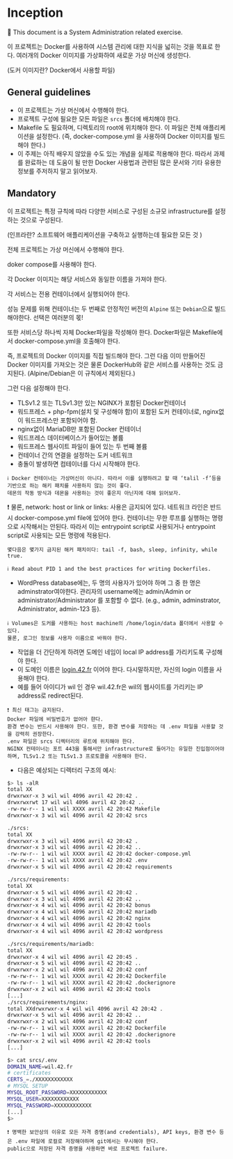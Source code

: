# Inception

<aside>
📌 This document is a System Administration related exercise.

</aside>

이 프로젝트는 Docker를 사용하여 시스템 관리에 대한 지식을 넓히는 것을 목표로 한다. 여러개의 Docker 이미지를 가상화하여 새로운 가상 머신에 생성한다.

(도커 이미지란? Docker에서 사용할  파일)

## ****General guidelines****

- 이 프로젝트는 가상 머신에서 수행해야 한다.
- 프로젝트 구성에 필요한 모든 파일은 `srcs` 폴더에 배치해야 한다.
- Makefile 도 필요하며, 디렉토리의 root에 위치해야 한다.
이 파일은 전체 애플리케이션을 설정한다. (즉, docker-compose.yml 을 사용하여 Docker 이미지를 빌드해야 한다.)
- 이 주제는 아직 배우지 않았을 수도 있는 개념을 실제로 적용해야 한다. 따라서 과제를 완료하는 데 도움이 될 만한 Docker 사용법과 관련된 많은 문서와 기타 유용한 정보를 주저하지 말고 읽어보자.

## Mandatory

이 프로젝트는 특정 규칙에 따라 다양한 서비스로 구성된 소규모 infrastructure를 설정하는 것으로 구성된다. 

(인프라란? 소프트웨어 애플리케이션을 구축하고 실행하는데 필요한 모든 것 )

전체 프로젝트는 가상 머신에서 수행해야 한다.

doker compose를 사용해야 한다.

각 Docker 이미지는 해당 서비스와 동일한 이름을 가져야 한다.

각 서비스는 전용 컨테이너에서 실행되어야 한다.

성능 문제를 위해 컨테이너는 두 번째로 안정적인 버전의 `Alpine` 또는 `Debian`으로 빌드 해야한다. 선택은 여러분의 몫!

또한 서비스당 하나씩 자체 Docker파일을 작성해야 한다. Docker파일은 Makefile에서 docker-compose.yml을 호출해야 한다.

즉, 프로젝트의 Docker 이미지를 직접 빌드해야 한다. 그런 다음 이미 만들어진 Docker 이미지를 가져오는 것은 물론 DockerHub와 같은 서비스를 사용하는 것도 금지된다. (Alpine/Debian은 이 규칙에서 제외된다.)

그런 다음 설정해야 한다.

- TLSv1.2 또는 TLSv1.3만 있는 NGINX가 포함된 Docker컨테이너
- 워드프레스 + php-fpm(설치 및 구성해야 함)이 포함된 도커 컨테이너로, nginx없이 워드프레스만 포함되어야 함.
- nginx없이 MariaDB만 포함된 Docker 컨테이너
- 워드프레스 데이터베이스가 들어있는 볼륨
- 워드프레스 웹사이트 파일이 들어 있는 두 번째 볼륨
- 컨테이너 간의 연결을 설정하는 도커 네트워크
- 충돌이 발생하면 컴테이너를 다시 시작해야 한다.

<aside>
    
    ℹ️ Docker 컨테이너는 가상머신이 아니다. 따라서 이를 실행하려고 할 때 ‘talil -f’등을 기반으로 하는 해키 패치를 사용하지 않는 것이 좋다.
    데몬의 작동 방식과 데몬을 사용하는 것이 좋은지 아닌지에 대해 읽어보자.

</aside>

<aside>
    ❗ 물론, network: host or link or links: 사용은 금지되어 있다.
    네트워크 라인은 반드시 docker-compose.yml file에 있어야 한다. 컨테이너는 무한 루프를 실행하는 명령으로 시작해서는 안된다. 
    따라서 이는 entrypoint script로 사용되거나 entrypoint script로 사용되는 모든 명령에 적용된다. 
    
    몇다음은 몇가지 금지된 해커 패치이다: tail -f, bash, sleep, infinity, while true.

</aside>


<aside>
    
    ℹ️ Read about PID 1 and the best practices for writing Dockerfiles.

</aside>

- WordPress database에는, 두 명의 사용자가 있어야 하며 그 중 한 명은 adminstrator여야한다. 관리자의 username에는 admin/Admin or administrator/Administrator 를 포함할 수 없다. (e.g., admin, adminstrator, Administrator, admin-123 등).

<aside>
    
    ℹ️ Volumes은 도커를 사용하는 host machine의 /home/login/data 폴더에서 사용할 수 있다.
    물론, 로그인 정보를 사용자 이름으로 바꿔야 한다.

</aside>

- 작업을 더 간단하게 하려면 도메인 네임이 local IP address를 가리키도록 구성해야 한다.
- 이 도메인 이름은 [login.42.fr](http://login.42.fr) 이어야 한다. 다시말하지만, 자신의 login 이름을 사용해야 한다.
- 예를 들어 아이디가 wil 인 경우 wil.42.fr은 wil의 웹사이트를 가리키는 IP address로 redirect된다.

<aside>
    
    ❗ 최신 태그는 금지된다.
    Docker 파일에 비밀번호가 없어아 햔다.
    환경 변수는 반드시 사용해야 한다. 또한, 환경 변수를 저장하는 데 .env 파일을 사용할 것을 강력히 권장한다.
    .env 파일은 srcs 디렉터리의 루트에 위치해야 한다. 
    NGINX 컨테이너는 포트 443을 통해서만 infrastructure로 들어가는 유일한 진입점이어야 하며, TLSv1.2 또는 TLSv1.3 프로토콜을 사용해야 한다.

</aside>


- 다음은 예상되는 디렉터리 구조의 예시:

```bash
$> ls -alR
total XX
drwxrwxr-x 3 wil wil 4096 avril 42 20:42 .
drwxrwxrwt 17 wil wil 4096 avril 42 20:42 ..
-rw-rw-r-- 1 wil wil XXXX avril 42 20:42 Makefile
drwxrwxr-x 3 wil wil 4096 avril 42 20:42 srcs

./srcs:
total XX
drwxrwxr-x 3 wil wil 4096 avril 42 20:42 .
drwxrwxr-x 3 wil wil 4096 avril 42 20:42 ..
-rw-rw-r-- 1 wil wil XXXX avril 42 20:42 docker-compose.yml
-rw-rw-r-- 1 wil wil XXXX avril 42 20:42 .env
drwxrwxr-x 5 wil wil 4096 avril 42 20:42 requirements

./srcs/requirements: 
total XX
drwxrwxr-x 5 wil wil 4096 avril 42 20:42 .
drwxrwxr-x 3 wil wil 4096 avril 42 20:42 ..
drwxrwxr-x 4 wil wil 4096 avril 42 20:42 bonus
drwxrwxr-x 4 wil wil 4096 avril 42 20:42 mariadb
drwxrwxr-x 4 wil wil 4096 avril 42 20:42 nginx
drwxrwxr-x 4 wil wil 4096 avril 42 20:42 tools
drwxrwxr-x 4 wil wil 4096 avril 42 20:42 wordpress

./srcs/requirements/mariadb:
total XX
drwxrwxr-x 4 wil wil 4096 avril 42 20:45 .
drwxrwxr-x 5 wil wil 4096 avril 42 20:42 ..
drwxrwxr-x 2 wil wil 4096 avril 42 20:42 conf
-rw-rw-r-- 1 wil wil XXXX avril 42 20:42 Dockerfile
-rw-rw-r-- 1 wil wil XXXX avril 42 20:42 .dockerignore
drwxrwxr-x 2 wil wil 4096 avril 42 20:42 tools
[...]
./srcs/requirements/nginx:
total XXdrwxrwxr-x 4 wil wil 4096 avril 42 20:42 .
drwxrwxr-x 5 wil wil 4096 avril 42 20:42 ..
drwxrwxr-x 2 wil wil 4096 avril 42 20:42 conf
-rw-rw-r-- 1 wil wil XXXX avril 42 20:42 Dockerfile
-rw-rw-r-- 1 wil wil XXXX avril 42 20:42 .dockerignore
drwxrwxr-x 2 wil wil 4096 avril 42 20:42 tools
[...]

$> cat srcs/.env
DOMAIN_NAME=wil.42.fr
# certificates
CERTS_=./XXXXXXXXXXXX
# MYSQL SETUP
MYSQL_ROOT_PASSWORD=XXXXXXXXXXXX
MYSQL_USER=XXXXXXXXXXXX
MYSQL_PASSWORD=XXXXXXXXXXXX
[...]
$>
```


<aside>

    ❗ 명백한 보안상의 이유로 모든 자격 증명(and credentials), API keys, 환경 변수 등은 .env 파일에 로컬로 저장해야하며 git에서는 무시해야 한다. 
    public으로 저장된 자격 증명을 사용하면 바로 프로젝트 failure.

</aside>
